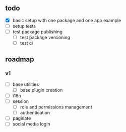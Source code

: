 ## todo

- [x] basic setup with one package and one app example
- [ ] setup tests
- [ ] test package publishing
  - [ ] test package versioning
  - [ ] test ci

## roadmap

### v1

- [ ] base utilities
  - [ ] base plugin creation
- [ ] i18n
- [ ] session
  - [ ] role and permissions management
  - [ ] authentication
- [ ] paginate
- [ ] social media login
